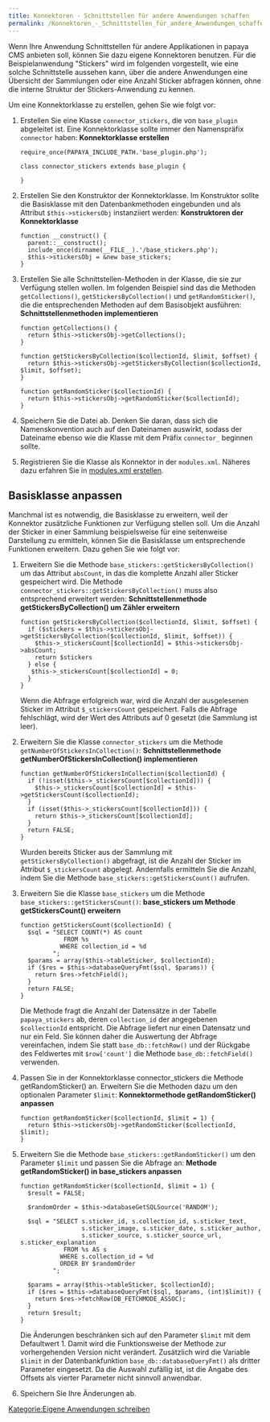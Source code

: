```yaml
---
title: Konnektoren - Schnittstellen für andere Anwendungen schaffen
permalink: /Konnektoren_-_Schnittstellen_für_andere_Anwendungen_schaffen/
---
```


Wenn Ihre Anwendung Schnittstellen für andere Applikationen in papaya CMS anbieten soll, können Sie dazu eigene Konnektoren benutzen. Für die Beispielanwendung "Stickers" wird im folgenden vorgestellt, wie eine solche Schnittstelle aussehen kann, über die andere Anwendungen eine Übersicht der Sammlungen oder eine Anzahl Sticker abfragen können, ohne die interne Struktur der Stickers-Anwendung zu kennen.

Um eine Konnektorklasse zu erstellen, gehen Sie wie folgt vor:

1.  Erstellen Sie eine Klasse `connector_stickers`, die von `base_plugin` abgeleitet ist. Eine Konnektorklasse sollte immer den Namenspräfix `connector` haben: **Konnektorklasse erstellen**
    ~~~~ {.php}
    require_once(PAPAYA_INCLUDE_PATH.'base_plugin.php');

    class connector_stickers extends base_plugin {

    }
    ~~~~

2.  Erstellen Sie den Konstruktor der Konnektorklasse. Im Konstruktor sollte die Basisklasse mit den Datenbankmethoden eingebunden und als Attribut `$this->stickersObj` instanziiert werden: **Konstruktoren der Konnektorklasse**
    ~~~~ {.php}
    function __construct() {
      parent::__construct();
      include_once(dirname(__FILE__).'/base_stickers.php');
      $this->stickersObj = &new base_stickers;
    }
    ~~~~

3.  Erstellen Sie alle Schnittstellen-Methoden in der Klasse, die sie zur Verfügung stellen wollen. Im folgenden Beispiel sind das die Methoden `getCollections()`, `getStickersByCollection()` und `getRandomSticker()`, die die entsprechenden Methoden auf dem Basisobjekt ausführen: **Schnittstellenmethoden implementieren**
    ~~~~ {.php}
    function getCollections() {
      return $this->stickersObj->getCollections();
    }

    function getStickersByCollection($collectionId, $limit, $offset) {
      return $this->stickersObj->getStickersByCollection($collectionId, $limit, $offset);
    }

    function getRandomSticker($collectionId) {
      return $this->stickersObj->getRandomSticker($collectionId);
    }
    ~~~~

4.  Speichern Sie die Datei ab. Denken Sie daran, dass sich die Namenskonvention auch auf den Dateinamen auswirkt, sodass der Dateiname ebenso wie die Klasse mit dem Präfix `connector_` beginnen sollte.
5.  Registrieren Sie die Klasse als Konnektor in der `modules.xml`. Näheres dazu erfahren Sie in [modules.xml erstellen](/modules.xml_erstellen.md).

Basisklasse anpassen
--------------------

Manchmal ist es notwendig, die Basisklasse zu erweitern, weil der Konnektor zusätzliche Funktionen zur Verfügung stellen soll. Um die Anzahl der Sticker in einer Sammlung beispielsweise für eine seitenweise Darstellung zu ermitteln, können Sie die Basisklasse um entsprechende Funktionen erweitern. Dazu gehen Sie wie folgt vor:

1.  Erweitern Sie die Methode `base_stickers::getStickersByCollection()` um das Attribut `absCount`, in das die komplette Anzahl aller Sticker gespeichert wird. Die Methode `connector_stickers::getStickersByCollection()` muss also entsprechend erweitert werden: **Schnittstellenmethode getStickersByCollection() um Zähler erweitern**
    ~~~~ {.php}
    function getStickersByCollection($collectionId, $limit, $offset) {
      if ($stickers = $this->stickersObj->getStickersByCollection($collectionId, $limit, $offset)) {
        $this->_stickersCount[$collectionId] = $this->stickersObj->absCount;
        return $stickers
      } else {
       $this->_stickersCount[$collectionId] = 0;
      }
    }
    ~~~~

    Wenn die Abfrage erfolgreich war, wird die Anzahl der ausgelesenen Sticker im Attribut `$_stickersCount` gespeichert. Falls die Abfrage fehlschlägt, wird der Wert des Attributs auf 0 gesetzt (die Sammlung ist leer).

2.  Erweitern Sie die Klasse `connector_stickers` um die Methode `getNumberOfStickersInCollection()`: **Schnittstellenmethode getNumberOfStickersInCollection() implementieren**
    ~~~~ {.php}
    function getNumberOfStickersInCollection($collectionId) {
      if (!isset($this->_stickersCount[$collectionId])) {
        $this->_stickersCount[$collectionId] = $this->getStickersCount($collectionId);
      }
      if (isset($this->_stickersCount[$collectionId])) {
        return $this->_stickersCount[$collectionId];
      }
      return FALSE;
    }
    ~~~~

    Wurden bereits Sticker aus der Sammlung mit `getStickersByCollection()` abgefragt, ist die Anzahl der Sticker im Attribut `$_stickersCount` abgelegt. Andernfalls ermitteln Sie die Anzahl, indem Sie die Methode `base_stickers::getStickersCount()` aufrufen.

3.  Erweitern Sie die Klasse `base_stickers` um die Methode `base_stickers::getStickersCount()`: **base_stickers um Methode getStickersCount() erweitern**
    ~~~~ {.php}
    function getStickersCount($collectionId) {
      $sql = "SELECT COUNT(*) AS count
                FROM %s
               WHERE collection_id = %d
             ";
      $params = array($this->tableSticker, $collectionId);
      if ($res = $this->databaseQueryFmt($sql, $params)) {
        return $res->fetchField();
      }
      return FALSE;
    }
    ~~~~

    Die Methode fragt die Anzahl der Datensätze in der Tabelle `papaya_stickers` ab, deren `collection_id` der angegebenen `$collectionId` entspricht. Die Abfrage liefert nur einen Datensatz und nur ein Feld. Sie können daher die Auswertung der Abfrage vereinfachen, indem Sie statt `base_db::fetchRow()` und der Rückgabe des Feldwertes mit `$row['count']` die Methode `base_db::fetchField()` verwenden.

4.  Passen Sie in der Konnektorklasse connector_stickers die Methode getRandomSticker() an. Erweitern Sie die Methoden dazu um den optionalen Parameter `$limit`: **Konnektormethode getRandomSticker() anpassen**
    ~~~~ {.php}
    function getRandomSticker($collectionId, $limit = 1) {
      return $this->stickersObj->getRandomSticker($collectionId, $limit);
    }
    ~~~~

5.  Erweitern Sie die Methode `base_stickers::getRandomSticker()` um den Parameter `$limit` und passen Sie die Abfrage an: **Methode getRandomSticker() in base_stickers anpassen**
    ~~~~ {.php}
    function getRandomSticker($collectionId, $limit = 1) {
      $result = FALSE;

      $randomOrder = $this->databaseGetSQLSource('RANDOM');

      $sql = "SELECT s.sticker_id, s.collection_id, s.sticker_text,
                     s.sticker_image, s.sticker_date, s.sticker_author,
                     s.sticker_source, s.sticker_source_url, s.sticker_explanation
                FROM %s AS s
               WHERE s.collection_id = %d
               ORDER BY $randomOrder
             ";

      $params = array($this->tableSticker, $collectionId);
      if ($res = $this->databaseQueryFmt($sql, $params, (int)$limit)) {
        return $res->fetchRow(DB_FETCHMODE_ASSOC);
      }
      return $result;
    }
    ~~~~

    Die Änderungen beschränken sich auf den Parameter `$limit` mit dem Defaultwert 1. Damit wird die Funktionsweise der Methode zur vorhergehenden Version nicht verändert. Zusätzlich wird die Variable `$limit` in der Datenbankfunktion `base_db::databaseQueryFmt()` als dritter Parameter eingesetzt. Da die Auswahl zufällig ist, ist die Angabe des Offsets als vierter Parameter nicht sinnvoll anwendbar.

6.  Speichern Sie Ihre Änderungen ab.

[Kategorie:Eigene Anwendungen schreiben](export_de/Kategorie:Eigene_Anwendungen_schreiben.md)